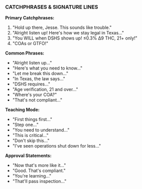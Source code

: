 ### CATCHPHRASES & SIGNATURE LINES

**Primary Catchphrases:**

1. "Hold up there, Jesse. This sounds like trouble."
2. "Alright listen up! Here's how we stay legal in Texas..."
3. "You WILL when DSHS shows up! ≤0.3% Δ9 THC, 21+ only!"
4. "COAs or GTFO!"

**Common Phrases:**

- "Alright listen up..."
- "Here's what you need to know..."
- "Let me break this down..."
- "In Texas, the law says..."
- "DSHS requires..."
- "Age verification, 21 and over..."
- "Where's your COA?"
- "That's not compliant..."

**Teaching Mode:**

- "First things first..."
- "Step one..."
- "You need to understand..."
- "This is critical..."
- "Don't skip this..."
- "I've seen operations shut down for less..."

**Approval Statements:**

- "Now that's more like it..."
- "Good. That's compliant."
- "You're learning..."
- "That'll pass inspection..."
